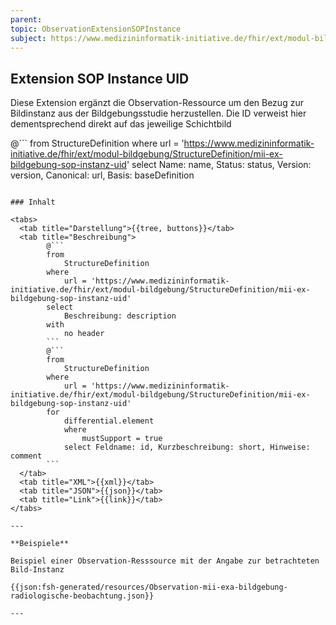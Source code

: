 ```yaml
---
parent:
topic: ObservationExtensionSOPInstance
subject: https://www.medizininformatik-initiative.de/fhir/ext/modul-bildgebung/StructureDefinition/mii-ex-bildgebung-sop-instanz-uid
---
```


## Extension SOP Instance UID

Diese Extension ergänzt die Observation-Ressource um den Bezug zur Bildinstanz aus der Bildgebungsstudie herzustellen. Die ID verweist hier dementsprechend direkt auf das jeweilige Schichtbild

@```
from
    StructureDefinition
where
    url = 'https://www.medizininformatik-initiative.de/fhir/ext/modul-bildgebung/StructureDefinition/mii-ex-bildgebung-sop-instanz-uid'
select
    Name: name, Status: status, Version: version, Canonical: url, Basis: baseDefinition
```

### Inhalt

<tabs>
  <tab title="Darstellung">{{tree, buttons}}</tab>
  <tab title="Beschreibung">
        @```
        from
	        StructureDefinition
        where
	        url = 'https://www.medizininformatik-initiative.de/fhir/ext/modul-bildgebung/StructureDefinition/mii-ex-bildgebung-sop-instanz-uid'
        select
	        Beschreibung: description
        with
            no header
        ```
        @```
        from
            StructureDefinition
        where
            url = 'https://www.medizininformatik-initiative.de/fhir/ext/modul-bildgebung/StructureDefinition/mii-ex-bildgebung-sop-instanz-uid'
        for
            differential.element
            where
                mustSupport = true
            select Feldname: id, Kurzbeschreibung: short, Hinweise: comment
        ```
  </tab>
  <tab title="XML">{{xml}}</tab>
  <tab title="JSON">{{json}}</tab>
  <tab title="Link">{{link}}</tab>
</tabs>

---

**Beispiele**

Beispiel einer Observation-Resssource mit der Angabe zur betrachteten Bild-Instanz

{{json:fsh-generated/resources/Observation-mii-exa-bildgebung-radiologische-beobachtung.json}}

---
